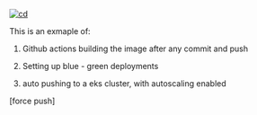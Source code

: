 [![cd](https://github.com/james-ransom/fortune/actions/workflows/cd.yml/badge.svg)](https://github.com/james-ransom/fortune/actions/workflows/cd.yml)

This is an exmaple of: 

1) Github actions building the image after any commit and push

2) Setting up blue - green deployments 

3) auto pushing to a eks cluster, with autoscaling enabled 

[force push]
